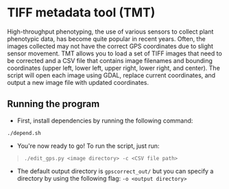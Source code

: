 # TIFF metadata tool (TMT) 
High-throughput phenotyping, the use of various sensors to collect plant phenotypic data, has become quite popular in recent years. Often, the images collected may not have the correct GPS coordinates due to slight sensor movement. TMT allows you to load a set of TIFF images that need to be corrected and a CSV file that contains image filenames and bounding coordinates (upper left, lower left, upper right, lower right, and center). The script will open each image using GDAL, replace current coordinates, and output a new image file with updated coordinates. 

## Running the program 
* First, install dependencies by running the following command: 
```
./depend.sh
```

* You're now ready to go! To run the script, just run:
> `./edit_gps.py <image directory> -c <CSV file path>`

* The default output directory is `gpscorrect_out/` but you can specify a directory by using the following flag: `-o <output directory>`
